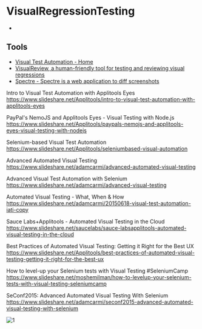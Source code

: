 
# VisualRegressionTesting

* []()

## Tools
* [Visual Test Automation - Home](https://applitools.com/)
* [VisualReview, a human-friendly tool for testing and reviewing visual regressions](https://github.com/xebia/VisualReview)
* [Spectre - Spectre is a web application to diff screenshots](https://github.com/wearefriday/spectre)



Intro to Visual Test Automation with Applitools Eyes
https://www.slideshare.net/Applitools/intro-to-visual-test-automation-with-applitools-eyes

PayPal's NemoJS and Applitools Eyes - Visual Testing with Node.js
https://www.slideshare.net/Applitools/paypals-nemojs-and-applitools-eyes-visual-testing-with-nodejs

Selenium-based Visual Test Automation
https://www.slideshare.net/Applitools/seleniumbased-visual-automation

Advanced Automated Visual Testing
https://www.slideshare.net/adamcarmi/advanced-automated-visual-testing

Advanced Visual Test Automation with Selenium
https://www.slideshare.net/adamcarmi/advanced-visual-testing

Automated Visual Testing - What, When & How
https://www.slideshare.net/adamcarmi/20150618-visual-test-automation-iati-copy

Sauce Labs+Applitools - Automated Visual Testing in the Cloud
https://www.slideshare.net/saucelabs/sauce-labsapplitools-automated-visual-testing-in-the-cloud

Best Practices of Automated Visual Testing: Getting it Right for the Best UX
https://www.slideshare.net/Applitools/best-practices-of-automated-visual-testing-getting-it-right-for-the-best-ux

How to level-up your Selenium tests with Visual Testing #SeleniumCamp
https://www.slideshare.net/moshemilman/how-to-levelup-your-selenium-tests-with-visual-testing-seleniumcamp

SeConf2015: Advanced Automated Visual Testing With Selenium
https://www.slideshare.net/adamcarmi/seconf2015-advanced-automated-visual-testing-with-selenium





![1](https://image.slidesharecdn.com/airwareseleniummeetup-end-to-endtestautomationwithnode-161020054638/95/fullstack-endtoend-test-automation-with-nodejs-one-year-later-40-638.jpg)
